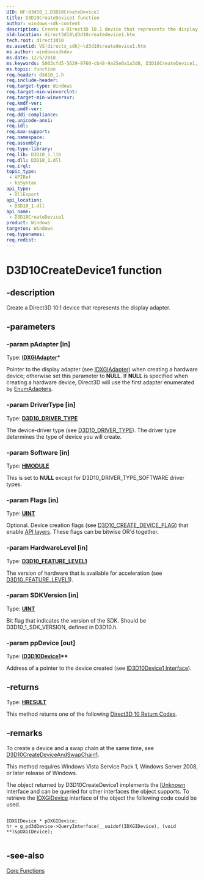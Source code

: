 ```yaml
---
UID: NF:d3d10_1.D3D10CreateDevice1
title: D3D10CreateDevice1 function
author: windows-sdk-content
description: Create a Direct3D 10.1 device that represents the display adapter.
old-location: direct3d10\d3d10createdevice1.htm
tech.root: direct3d10
ms.assetid: VS|directx_sdk|~\d3d10createdevice1.htm
ms.author: windowssdkdev
ms.date: 12/5/2018
ms.keywords: 5003cfd5-5629-9760-cb48-9a25e0a1a3d8, D3D10CreateDevice1, D3D10CreateDevice1 function [Direct3D 10], d3d10_1/D3D10CreateDevice1, direct3d10.d3d10createdevice1
ms.topic: function
req.header: d3d10_1.h
req.include-header: 
req.target-type: Windows
req.target-min-winverclnt: 
req.target-min-winversvr: 
req.kmdf-ver: 
req.umdf-ver: 
req.ddi-compliance: 
req.unicode-ansi: 
req.idl: 
req.max-support: 
req.namespace: 
req.assembly: 
req.type-library: 
req.lib: D3D10_1.lib
req.dll: D3D10_1.dll
req.irql: 
topic_type:
 - APIRef
 - kbSyntax
api_type:
 - DllExport
api_location:
 - D3D10_1.dll
api_name:
 - D3D10CreateDevice1
product: Windows
targetos: Windows
req.typenames: 
req.redist: 
---
```


# D3D10CreateDevice1 function


## -description


Create a Direct3D 10.1 device that represents the display adapter.


## -parameters




### -param pAdapter [in]

Type: <b><a href="https://msdn.microsoft.com/en-us/library/Bb174523(v=VS.85).aspx">IDXGIAdapter</a>*</b>

Pointer to the display adapter (see <a href="https://msdn.microsoft.com/en-us/library/Bb174523(v=VS.85).aspx">IDXGIAdapter</a>) when creating a hardware device; otherwise set this parameter to 
        <b>NULL</b>. If <b>NULL</b> is specified when creating a hardware device, Direct3D will use the first adapter enumerated 
        by <a href="https://msdn.microsoft.com/en-us/library/Bb174538(v=VS.85).aspx">EnumAdapters</a>.


### -param DriverType [in]

Type: <b><a href="https://msdn.microsoft.com/en-us/library/Bb205042(v=VS.85).aspx">D3D10_DRIVER_TYPE</a></b>

The device-driver type (see <a href="https://msdn.microsoft.com/en-us/library/Bb205042(v=VS.85).aspx">D3D10_DRIVER_TYPE</a>). The driver type determines the type of device you will create.


### -param Software [in]

Type: <b><a href="https://msdn.microsoft.com/4553cafc-450e-4493-a4d4-cb6e2f274d46">HMODULE</a></b>

This is set to <b>NULL</b> except for D3D10_DRIVER_TYPE_SOFTWARE driver types.


### -param Flags [in]

Type: <b><a href="https://msdn.microsoft.com/4553cafc-450e-4493-a4d4-cb6e2f274d46">UINT</a></b>

Optional. Device creation flags (see <a href="https://msdn.microsoft.com/en-us/library/Bb204909(v=VS.85).aspx">D3D10_CREATE_DEVICE_FLAG</a>) that 
        enable <a href="https://msdn.microsoft.com/en-us/library/Bb205068(v=VS.85).aspx">API layers</a>. These flags can be bitwise OR'd together.


### -param HardwareLevel [in]

Type: <b><a href="https://msdn.microsoft.com/en-us/library/Bb694529(v=VS.85).aspx">D3D10_FEATURE_LEVEL1</a></b>

The version of hardware that is available for acceleration (see <a href="https://msdn.microsoft.com/en-us/library/Bb694529(v=VS.85).aspx">D3D10_FEATURE_LEVEL1</a>).


### -param SDKVersion [in]

Type: <b><a href="https://msdn.microsoft.com/4553cafc-450e-4493-a4d4-cb6e2f274d46">UINT</a></b>

Bit flag that indicates the version of the SDK. Should be D3D10_1_SDK_VERSION, defined in D3D10.h.


### -param ppDevice [out]

Type: <b><a href="https://msdn.microsoft.com/en-us/library/Bb694546(v=VS.85).aspx">ID3D10Device1</a>**</b>

Address of a pointer to the device created (see <a href="https://msdn.microsoft.com/en-us/library/Bb694546(v=VS.85).aspx">ID3D10Device1 Interface</a>).


## -returns



Type: <b><a href="https://msdn.microsoft.com/en-us/library/Hh437604(v=VS.85).aspx">HRESULT</a></b>

This method returns one of the following <a href="https://msdn.microsoft.com/en-us/library/Bb205278(v=VS.85).aspx">Direct3D 10 Return Codes</a>.




## -remarks



To create a device and a swap chain at the same time, see <a href="https://msdn.microsoft.com/en-us/library/Bb694527(v=VS.85).aspx">D3D10CreateDeviceAndSwapChain1</a>.

This method requires Windows Vista Service Pack 1, Windows Server 2008, or later release of Windows.

The object returned by D3D10CreateDevice1 implements the <a href="http://msdn.microsoft.com/en-us/library/ms680509(VS.85).aspx">IUnknown</a> interface 
      and can be queried for other 
      interfaces the object supports. To retrieve the <a href="https://msdn.microsoft.com/en-us/library/Bb174527(v=VS.85).aspx">IDXGIDevice</a>  interface of the object the following code could be used.


```

IDXGIDevice * pDXGIDevice;
hr = g_pd3dDevice->QueryInterface(__uuidof(IDXGIDevice), (void **)&pDXGIDevice);
      
```





## -see-also




<a href="https://msdn.microsoft.com/en-us/library/Bb205151(v=VS.85).aspx">Core Functions</a>
 

 

